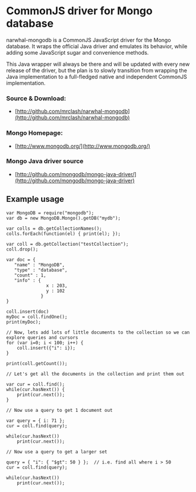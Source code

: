 CommonJS driver for Mongo database
===========

narwhal-mongodb is a CommonJS JavaScript driver for the Mongo database. It wraps the official Java driver and emulates its behavior, while adding some JavaScript sugar and convenience methods.

This Java wrapper will always be there and will be updated with every new release of the driver, but the plan is to slowly transition from wrapping the Java implementation to a full-fledged native and independent CommonJS implementation.

### Source & Download:

* [http://github.com/mrclash/narwhal-mongodb](http://github.com/mrclash/narwhal-mongodb)


### Mongo Homepage:

* [http://www.mongodb.org/](http://www.mongodb.org/)

### Mongo Java driver source

* [http://github.com/mongodb/mongo-java-driver/](http://github.com/mongodb/mongo-java-driver)


Example usage
------------------------

    var MongoDB = require("mongodb");
    var db = new MongoDB.Mongo().getDB("mydb");

    var colls = db.getCollectionNames();
    colls.forEach(function(el) { print(el); });

    var coll = db.getCollection("testCollection");
    coll.drop();

    var doc = {
       "name" : "MongoDB",
       "type" : "database",
       "count" : 1,
       "info" : {
                   x : 203,
                   y : 102
                 }
    }

    coll.insert(doc)
    myDoc = coll.findOne();
    print(myDoc);

    // Now, lets add lots of little documents to the collection so we can explore queries and cursors
    for (var i=0; i < 100; i++) {
        coll.insert({"i": i});
    }

    print(coll.getCount());

    // Let's get all the documents in the collection and print them out

    var cur = coll.find();
    while(cur.hasNext()) {
        print(cur.next());
    }

    // Now use a query to get 1 document out

    var query = { i: 71 };
    cur = coll.find(query);

    while(cur.hasNext())
        print(cur.next());

    // Now use a query to get a larger set

    query = { "i": { "$gt": 50 } };  // i.e. find all where i > 50
    cur = coll.find(query);

    while(cur.hasNext())
        print(cur.next());

